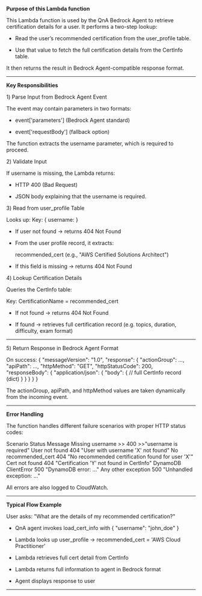 **Purpose of this Lambda function**

This Lambda function is used by the QnA Bedrock Agent to retrieve certification details for a user.
It performs a two-step lookup:

- Read the user’s recommended certification from the user_profile table.

- Use that value to fetch the full certification details from the CertInfo table.

It then returns the result in Bedrock Agent-compatible response format.

-------

**Key Responsibilities**

1️) Parse Input from Bedrock Agent Event

The event may contain parameters in two formats:

- event['parameters'] (Bedrock Agent standard)

- event['requestBody'] (fallback option)

The function extracts the username parameter, which is required to proceed.

2️) Validate Input

If username is missing, the Lambda returns:

- HTTP 400 (Bad Request)

- JSON body explaining that the username is required.

3️) Read from user_profile Table

 Looks up: Key: { username: <username> }

- If user not found → returns 404 Not Found

- From the user profile record, it extracts:

   recommended_cert (e.g., "AWS Certified Solutions Architect")

- If this field is missing → returns 404 Not Found

4️) Lookup Certification Details

Queries the CertInfo table:

Key: CertificationName = recommended_cert

- If not found → returns 404 Not Found

- If found → retrieves full certification record (e.g. topics, duration, difficulty, exam format)

-----------

5️) Return Response in Bedrock Agent Format

On success:
{
  "messageVersion": "1.0",
  "response": {
    "actionGroup": ...,
    "apiPath": ...,
    "httpMethod": "GET",
    "httpStatusCode": 200,
    "responseBody": {
      "application/json": {
        "body": {
          // full CertInfo record (dict)
        }
      }
    }
  }
}

The actionGroup, apiPath, and httpMethod values are taken dynamically from the incoming event.

--------
**Error Handling**

The function handles different failure scenarios with proper HTTP status codes:

Scenario	Status	Message
Missing username	>> 400	>>"username is required"
User not found	404	"User with username 'X' not found"
No recommended_cert	404	"No recommended certification found for user 'X'"
Cert not found	404	"Certification 'Y' not found in CertInfo"
DynamoDB ClientError	500	"DynamoDB error: ..."
Any other exception	500	"Unhandled exception: ..."

All errors are also logged to CloudWatch.

--------

**Typical Flow Example**

User asks: "What are the details of my recommended certification?"

- QnA agent invokes load_cert_info with { "username": "john_doe" }

- Lambda looks up user_profile → recommended_cert = 'AWS Cloud Practitioner'

- Lambda retrieves full cert detail from CertInfo

- Lambda returns full information to agent in Bedrock format

- Agent displays response to user

--------------
